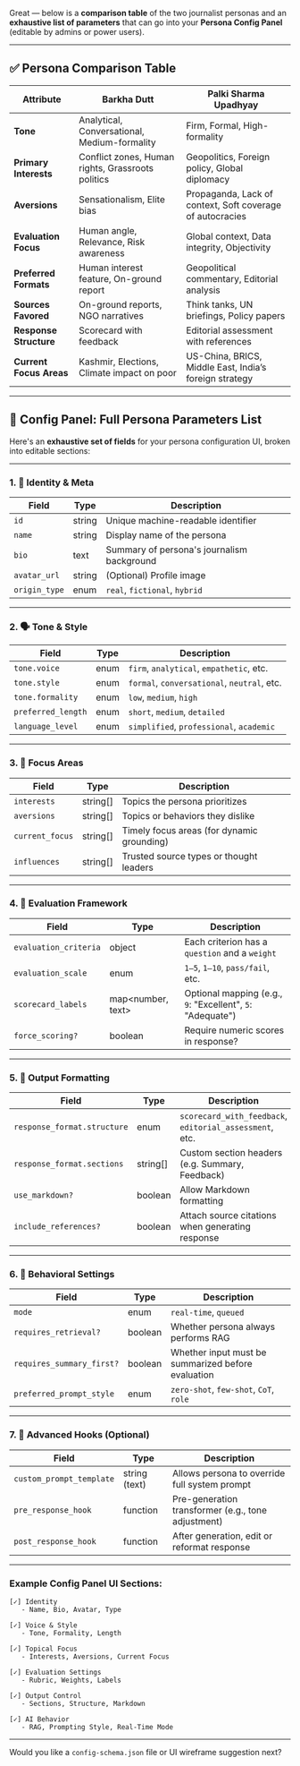 Great — below is a **comparison table** of the two journalist personas and an **exhaustive list of parameters** that can go into your **Persona Config Panel** (editable by admins or power users).

---

## ✅ Persona Comparison Table

| Attribute               | **Barkha Dutt**                                   | **Palki Sharma Upadhyay**                                 |
| ----------------------- | ------------------------------------------------- | --------------------------------------------------------- |
| **Tone**                | Analytical, Conversational, Medium-formality      | Firm, Formal, High-formality                              |
| **Primary Interests**   | Conflict zones, Human rights, Grassroots politics | Geopolitics, Foreign policy, Global diplomacy             |
| **Aversions**           | Sensationalism, Elite bias                        | Propaganda, Lack of context, Soft coverage of autocracies |
| **Evaluation Focus**    | Human angle, Relevance, Risk awareness            | Global context, Data integrity, Objectivity               |
| **Preferred Formats**   | Human interest feature, On-ground report          | Geopolitical commentary, Editorial analysis               |
| **Sources Favored**     | On-ground reports, NGO narratives                 | Think tanks, UN briefings, Policy papers                  |
| **Response Structure**  | Scorecard with feedback                           | Editorial assessment with references                      |
| **Current Focus Areas** | Kashmir, Elections, Climate impact on poor        | US-China, BRICS, Middle East, India’s foreign strategy    |

---

## 🔧 Config Panel: Full Persona Parameters List

Here's an **exhaustive set of fields** for your persona configuration UI, broken into editable sections:

---

### 1. 🧠 **Identity & Meta**

| Field         | Type   | Description                                |
| ------------- | ------ | ------------------------------------------ |
| `id`          | string | Unique machine-readable identifier         |
| `name`        | string | Display name of the persona                |
| `bio`         | text   | Summary of persona's journalism background |
| `avatar_url`  | string | (Optional) Profile image                   |
| `origin_type` | enum   | `real`, `fictional`, `hybrid`              |

---

### 2. 🗣️ **Tone & Style**

| Field              | Type | Description                                 |
| ------------------ | ---- | ------------------------------------------- |
| `tone.voice`       | enum | `firm`, `analytical`, `empathetic`, etc.    |
| `tone.style`       | enum | `formal`, `conversational`, `neutral`, etc. |
| `tone.formality`   | enum | `low`, `medium`, `high`                     |
| `preferred_length` | enum | `short`, `medium`, `detailed`               |
| `language_level`   | enum | `simplified`, `professional`, `academic`    |

---

### 3. 🎯 **Focus Areas**

| Field           | Type      | Description                                |
| --------------- | --------- | ------------------------------------------ |
| `interests`     | string\[] | Topics the persona prioritizes             |
| `aversions`     | string\[] | Topics or behaviors they dislike           |
| `current_focus` | string\[] | Timely focus areas (for dynamic grounding) |
| `influences`    | string\[] | Trusted source types or thought leaders    |

---

### 4. 🧪 **Evaluation Framework**

| Field                 | Type               | Description                                                |
| --------------------- | ------------------ | ---------------------------------------------------------- |
| `evaluation_criteria` | object             | Each criterion has a `question` and a `weight`             |
| `evaluation_scale`    | enum               | `1–5`, `1–10`, `pass/fail`, etc.                           |
| `scorecard_labels`    | map\<number, text> | Optional mapping (e.g., `9`: "Excellent", `5`: "Adequate") |
| `force_scoring?`      | boolean            | Require numeric scores in response?                        |

---

### 5. 📄 **Output Formatting**

| Field                       | Type      | Description                                             |
| --------------------------- | --------- | ------------------------------------------------------- |
| `response_format.structure` | enum      | `scorecard_with_feedback`, `editorial_assessment`, etc. |
| `response_format.sections`  | string\[] | Custom section headers (e.g. Summary, Feedback)         |
| `use_markdown?`             | boolean   | Allow Markdown formatting                               |
| `include_references?`       | boolean   | Attach source citations when generating response        |

---

### 6. 🔁 **Behavioral Settings**

| Field                     | Type    | Description                                        |
| ------------------------- | ------- | -------------------------------------------------- |
| `mode`                    | enum    | `real-time`, `queued`                              |
| `requires_retrieval?`     | boolean | Whether persona always performs RAG                |
| `requires_summary_first?` | boolean | Whether input must be summarized before evaluation |
| `preferred_prompt_style`  | enum    | `zero-shot`, `few-shot`, `CoT`, `role`             |

---

### 7. 🧩 **Advanced Hooks (Optional)**

| Field                    | Type          | Description                                        |
| ------------------------ | ------------- | -------------------------------------------------- |
| `custom_prompt_template` | string (text) | Allows persona to override full system prompt      |
| `pre_response_hook`      | function      | Pre-generation transformer (e.g., tone adjustment) |
| `post_response_hook`     | function      | After generation, edit or reformat response        |

---

### Example Config Panel UI Sections:

```
[✓] Identity  
   - Name, Bio, Avatar, Type  

[✓] Voice & Style  
   - Tone, Formality, Length  

[✓] Topical Focus  
   - Interests, Aversions, Current Focus  

[✓] Evaluation Settings  
   - Rubric, Weights, Labels  

[✓] Output Control  
   - Sections, Structure, Markdown  

[✓] AI Behavior  
   - RAG, Prompting Style, Real-Time Mode  
```

---

Would you like a `config-schema.json` file or UI wireframe suggestion next?
